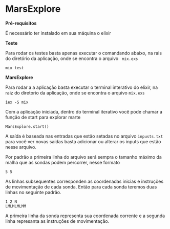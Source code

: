 # MarsExplore

**Pré-requisitos**

É necessário ter instalado em sua máquina o elixir

**Teste**

Para rodar os testes basta apenas executar o comandando abaixo, na rais do diretório da aplicação, onde se encontra o arquivo ``` mix.exs```

```
mix test
```

**MarsExplore**

Para rodar a a aplicação basta executar o terminal interativo do elixir, na raiz do diretorio da aplicação, onde se encontra o arquivo ```mix.exs```

```
iex -S mix
```

Com a aplicação iniciada, dentro do terminal iterativo você pode chamar a função de start para explorar marte

```
MarsExplore.start()
```

A saída é baseada nas entradas que estão setadas no arquivo ``` inpusts.txt ``` para você ver novas saídas basta adicionar ou alterar os inputs que estão nesse arquivo. 

Por padrão a primeira linha do arquivo será sempra o tamanho máximo da malha que as sondas podem percorrer, nesse formato

```
5 5
```

As linhas subsequentes corresponden as coordenadas inicias e instruções de movimentação de cada sonda. Então para cada sonda teremos duas linhas no seguinte padrão.

```
1 2 N
LMLMLMLMM
```

A primeira linha da sonda representa sua coordenada corrente e a segunda linha represanta as instruções de movimentação.
